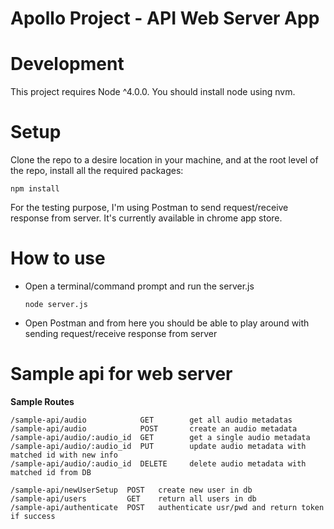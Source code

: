 # Apollo Project - API Web Server App 

#

# Development

This project requires Node ^4.0.0. You should install node using nvm.

# Setup
Clone the repo to a desire location in your machine, and at the root level of the repo, install all the required packages:   

    npm install 

For the testing purpose, I'm using Postman to send request/receive response from server. It's currently available in chrome app store. 

# How to use
  - Open a terminal/command prompt and run the server.js
    
        node server.js

  - Open Postman and from here you should be able to play around with sending request/receive response from server
    
# Sample api for web server

**Sample Routes**

    /sample-api/audio            GET		get all audio metadatas
    /sample-api/audio	         POST	  	create an audio metadata
    /sample-api/audio/:audio_id  GET        get a single audio metadata	
    /sample-api/audio/:audio_id  PUT        update audio metadata with matched id with new info
    /sample-api/audio/:audio_id  DELETE     delete audio metadata with matched id from DB
    
    /sample-api/newUserSetup  POST   create new user in db
    /sample-api/users         GET    return all users in db
    /sample-api/authenticate  POST   authenticate usr/pwd and return token if success
    
 

